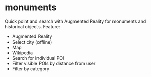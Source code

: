 # monuments

Quick point and search with Augmented Reality for monuments and historical objects.
Feature: 
+ Augmented Reality
+ Select city (offline)
+ Map 
+ Wikipedia
+ Search for individual POI
+ Filter visible POIs by distance from user
+ Filter by category
